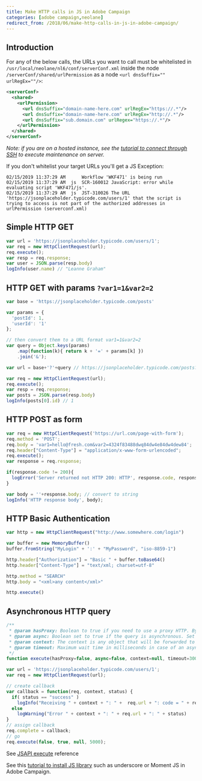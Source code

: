```yaml
---
title: Make HTTP calls in JS in Adobe Campaign
categories: [adobe campaign,neolane]
redirect_from: /2018/06/make-http-calls-in-js-in-adobe-campaign/
---
```


<!-- more -->

## Introduction

For any of the below calls, the URLs you want to call must be whitelisted in `/usr/local/neolane/nl6/conf/serverConf.xml` inside the node `/serverConf/shared/urlPermission` as a node `<url dnsSuffix="" urlRegEx=""/>`:
```xml
<serverConf>
  <shared>
    <urlPermission>
      <url dnsSuffix="domain-name-here.com" urlRegEx="https://.*"/>
      <url dnsSuffix="domain-name-here.com" urlRegEx="http://.*"/>
      <url dnsSuffix="sub.domain.com" urlRegex="https://.*"/>
    </urlPermission>
  </shared>
</serverConf>
```

*Note: if you are on a hosted instance, see the [tutorial to connect through SSH](/2019/02/enable-ssh-adobe-campaign) to execute maintenance on server.*

If you don't whitelist your target URLs you'll get a JS Exception:
```console
02/15/2019 11:37:29 AM		Workflow 'WKF471' is being run
02/15/2019 11:37:29 AM	js	SCR-160012 JavaScript: error while evaluating script 'WKF471/js'.
02/15/2019 11:37:29 AM	js	JST-310026 The URL 'https://jsonplaceholder.typicode.com/users/1' that the script is trying to access is not part of the authorized addresses in urlPermission (serverconf.xml)
```

## Simple HTTP GET

```js
var url = 'https://jsonplaceholder.typicode.com/users/1';
var req = new HttpClientRequest(url);
req.execute();
var resp = req.response;
var user = JSON.parse(resp.body)
logInfo(user.name) // "Leanne Graham"
```

## HTTP GET with params `?var1=1&var2=2`

```js
var base = 'https://jsonplaceholder.typicode.com/posts'

var params = {
  'postId': 1,
  'userId': '1'
};

// then convert them to a URL format var1=1&var2=2
var query = Object.keys(params)
    .map(function(k){ return k + '=' + params[k] })
    .join('&');

var url = base+'?'+query // https://jsonplaceholder.typicode.com/posts?userId=1&id=1

var req = new HttpClientRequest(url);
req.execute();
var resp = req.response;
var posts = JSON.parse(resp.body)
logInfo(posts[0].id) // 1
```

## HTTP POST as form
```js
var req = new HttpClientRequest('https://url.com/page-with-form');
req.method = 'POST';
req.body = 'var1=hello@fresh.com&var2=4324f83488dwq84dw4e84dw4dew84';
req.header["Content-Type"] = "application/x-www-form-urlencoded";
req.execute();
var response = req.response;

if(response.code != 200){
  logError('Server returned not HTTP 200: HTTP', response.code, response.body);
}

var body = ''+response.body; // convert to string
logInfo('HTTP response body', body);
```

## HTTP Basic Authentication

```js
var http = new HttpClientRequest("http://www.somewhere.com/login")

var buffer = new MemoryBuffer()
buffer.fromString("MyLogin" + ':' + "MyPassword", "iso-8859-1")

http.header["Authorization"] = "Basic " + buffer.toBase64()
http.header["Content-Type"] = "text/xml; charset=utf-8"

http.method = "SEARCH"
http.body = "<xml>any content</xml>"

http.execute()
```

## Asynchronous HTTP query

```js
/**
 * @param hasProxy: Boolean to true if you need to use a proxy HTTP. By default set to false.
 * @param async: Boolean set to true if the query is asynchronous. Set to false by default.
 * @param context: The context is any object that will be forwarded to the second argument of the complete function in case of an asynchronous query. Set to null by default.
 * @param timeout: Maximum wait time in milliseconds in case of an asynchronous query. If this parameter isn't defined, the wait time is 5 minutes.
 */
function execute(hasProxy=false, async=false, context=null, timeout=300000)
```

```js
var url = 'https://jsonplaceholder.typicode.com/users/1';
var req = new HttpClientRequest(url);

// create callback
var callback = function(req, context, status) {
  if( status == "success" )
    logInfo("Receiving " + context + ": " +  req.url + ": code = " + req.response.code)
  else
    logWarning("Error " + context + ": " + req.url + ": " + status)
}
// assign callback
req.complete = callback;
// go
req.execute(false, true, null, 5000);
```

See [JSAPI execute](https://docs.campaign.adobe.com/doc/AC/en/jsapi/m-HttpClientRequest-execute.html) reference

See this [tutorial to install JS library](https://floriancourgey.com/2018/10/use-javascript-libraries-in-adobe-campaign/) such as underscore or Moment JS in Adobe Campaign.
